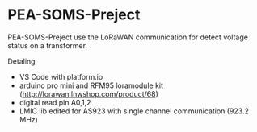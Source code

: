 # PEA-SOMS-Preject
PEA-SOMS-Preject use the LoRaWAN communication for detect voltage status on a transformer.

Detaling
- VS Code with platform.io
- arduino pro mini and RFM95 loramodule kit (http://lorawan.lnwshop.com/product/68)
- digital read pin A0,1,2
- LMIC lib edited for AS923 with single channel communication (923.2 MHz)
